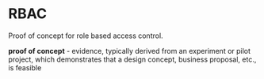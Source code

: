 # RBAC

Proof of concept for role based access control. 

**proof of concept** - evidence, typically derived from an experiment or pilot project, which demonstrates that a design concept, business proposal, etc., is feasible
